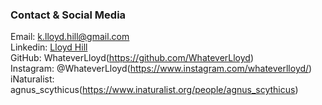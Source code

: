 <h3>Contact & Social Media</h3>

Email: k.lloyd.hill@gmail.com<br/>
Linkedin: [Lloyd Hill](https://www.linkedin.com/in/lloyd-hill-546088200/)<br/>
GitHub: WhateverLloyd(https://github.com/WhateverLloyd)<br/>
Instagram: @WhateverLloyd(https://www.instagram.com/whateverlloyd/)<br/>
iNaturalist: agnus_scythicus(https://www.inaturalist.org/people/agnus_scythicus)<br/>
